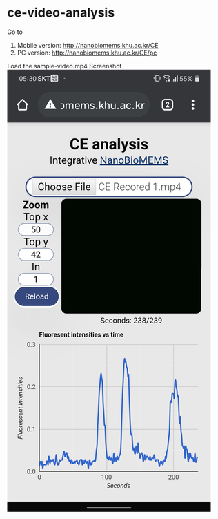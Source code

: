 # ce-video-analysis
Go to
  1. Mobile version: http://nanobiomems.khu.ac.kr/CE
  2. PC version: http://nanobiomems.khu.ac.kr/CE/pc

Load the sample-video.mp4 [](/sample-video.mp4)
Screenshot
![Screenshot](/screenshot.png)
